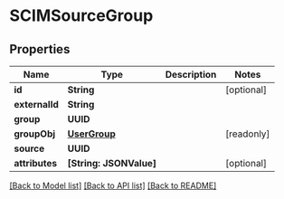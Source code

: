 # SCIMSourceGroup

## Properties
Name | Type | Description | Notes
------------ | ------------- | ------------- | -------------
**id** | **String** |  | [optional] 
**externalId** | **String** |  | 
**group** | **UUID** |  | 
**groupObj** | [**UserGroup**](UserGroup.md) |  | [readonly] 
**source** | **UUID** |  | 
**attributes** | **[String: JSONValue]** |  | [optional] 

[[Back to Model list]](../README.md#documentation-for-models) [[Back to API list]](../README.md#documentation-for-api-endpoints) [[Back to README]](../README.md)


